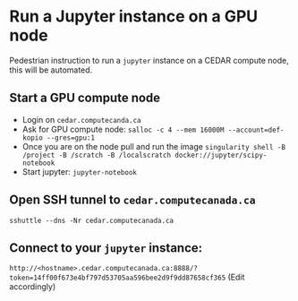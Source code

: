 # Run a Jupyter instance on a GPU node

Pedestrian instruction to run a `jupyter` instance on a CEDAR compute node, this will be automated.

## Start a GPU compute node
 
 * Login on `cedar.computecanda.ca`
 * Ask for GPU compute node: `salloc -c 4 --mem 16000M --account=def-kopio --gres=gpu:1`
 * Once you are on the node pull and run the image `singularity shell -B /project -B /scratch -B /localscratch docker://jupyter/scipy-notebook`
 * Start jupyter: `jupyter-notebook`

## Open SSH tunnel to `cedar.computecanada.ca`
`sshuttle --dns -Nr cedar.computecanada.ca`

## Connect to your `jupyter` instance:
`http://<hostname>.cedar.computecanada.ca:8888/?token=14ff00f673e4bf797d53705aa596bee2d9f9dd87658cf365`
(Edit <hostname> accordingly)
